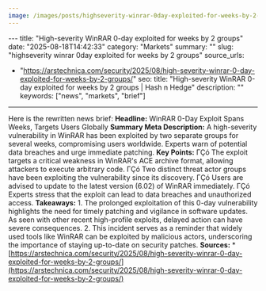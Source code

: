 ```yaml
---
image: /images/posts/highseverity-winrar-0day-exploited-for-weeks-by-2-groups.jpg
---
```


﻿---
title: "High-severity WinRAR 0-day exploited for weeks by 2 groups"
date: "2025-08-18T14:42:33"
category: "Markets"
summary: ""
slug: "highseverity winrar 0day exploited for weeks by 2 groups"
source_urls:
  - "https://arstechnica.com/security/2025/08/high-severity-winrar-0-day-exploited-for-weeks-by-2-groups/"
seo:
  title: "High-severity WinRAR 0-day exploited for weeks by 2 groups | Hash n Hedge"
  description: ""
  keywords: ["news", "markets", "brief"]
---
Here is the rewritten news brief:  **Headline:** WinRAR 0-Day Exploit Spans Weeks, Targets Users Globally  **Summary Meta Description:** A high-severity vulnerability in WinRAR has been exploited by two separate groups for several weeks, compromising users worldwide. Experts warn of potential data breaches and urge immediate patching.  **Key Points:**  ΓÇó The exploit targets a critical weakness in WinRAR's ACE archive format, allowing attackers to execute arbitrary code. ΓÇó Two distinct threat actor groups have been exploiting the vulnerability since its discovery. ΓÇó Users are advised to update to the latest version (6.02) of WinRAR immediately. ΓÇó Experts stress that the exploit can lead to data breaches and unauthorized access.  **Takeaways:**  1. The prolonged exploitation of this 0-day vulnerability highlights the need for timely patching and vigilance in software updates. As seen with other recent high-profile exploits, delayed action can have severe consequences. 2. This incident serves as a reminder that widely used tools like WinRAR can be exploited by malicious actors, underscoring the importance of staying up-to-date on security patches.  **Sources:**  * [https://arstechnica.com/security/2025/08/high-severity-winrar-0-day-exploited-for-weeks-by-2-groups/](https://arstechnica.com/security/2025/08/high-severity-winrar-0-day-exploited-for-weeks-by-2-groups/)